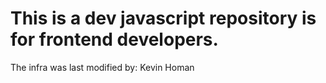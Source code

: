 # This is a dev javascript repository is for frontend developers.
The infra was last modified by: Kevin Homan